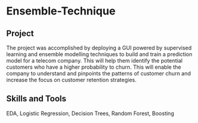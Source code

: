 # Ensemble-Technique
## Project

The project was accomplished by deploying a GUI powered by supervised learning and ensemble modelling techniques to build and train a prediction model for a telecom company. This will help them identify the potential customers who have a higher probability to churn. This will enable the company to understand and pinpoints the patterns of customer churn and increase the focus on customer retention strategies.

## Skills and Tools

EDA, Logistic Regression, Decision Trees, Random Forest, Boosting
